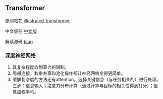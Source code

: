 ## Transformer

原网站在 [illustrated-transformer](https://jalammar.github.io/illustrated-transformer/)

中文版在 [中文版](https://blog.csdn.net/longxinchen_ml/article/details/86533005)

解读源码 [blog](https://blog.csdn.net/zhaojc1995/article/details/109276945)

### 深度神经网络

1.	其复杂程度收到算力的限制。
2.	局部连接，权重共享和池化操作都让神经网络变得更简单。
3.	缓解复杂度的方法还有attention，选择关键信息（与任务相关的）进行处理。
三步：信息输入；注意力分布计算（通过计算与目标的相关性得到打分）；信息加权平均。
